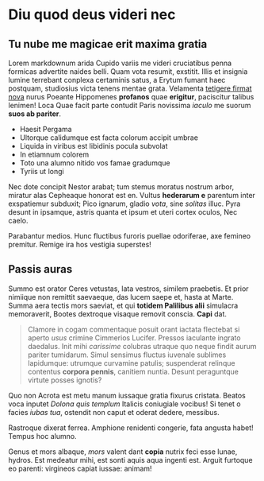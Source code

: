 # Diu quod deus videri nec

## Tu nube me magicae erit maxima gratia

Lorem markdownum arida Cupido variis me videri cruciatibus penna formicas
advertite naides belli. Quam vota resumit, exstitit. Illis et insignia lumine
terrebant conplexa certaminis satus, a Erytum fumant haec postquam, studiosius
victa tenens mentae grata. Velamenta [tetigere firmat
nova](http://www.wedrinkwater.com/) nurus Poeante Hippomenes **profanos** quae
**erigitur**, paciscitur talibus lenimen! Loca Quae facit parte contudit Paris
novissima *iaculo* me suorum **suos ab pariter**.

- Haesit Pergama
- Ultorque calidumque est facta colorum accipit umbrae
- Liquida in viribus est libidinis pocula subvolat
- In etiamnum colorem
- Toto una alumno nitido vos famae gradumque
- Tyriis ut longi

Nec dote concipit Nestor arabat; tum stemus moratus nostrum arbor, miratur alas
Cepheaque honorat est en. Vultus **hederarum e** parentum inter exspatiemur
subduxit; Pico ignarum, gladio *vota*, sine *solitas* illuc. Pyra desunt in
ipsamque, astris quanta et ipsum et uteri cortex oculos, Nec caelo.

Parabantur medios. Hunc fluctibus furoris puellae odoriferae, axe femineo
premitur. Remige ira hos vestigia superstes!

## Passis auras

Summo est orator Ceres vetustas, lata vestros, similem praebetis. Et prior
nimiique non remittit saevaeque, das lucem saepe et, hasta at Marte. Summa aera
tectis mors saeviat, et qui **totidem Palilibus alii** simulacra memoraverit,
Bootes dextroque visaque removit conscia. **Capi** dat.

> Clamore in cogam commentaque posuit orant iactata flectebat si aperto *usus*
> crimine Cimmerios Lucifer. Pressos iaculante ingrato daedalus. Init mihi
> *carissime* colubras utraque quo neque findit aurum pariter tumidarum. Simul
> sensimus fluctus iuvenale sublimes lapidumque: utrumque curvamine patulis;
> suspenderat relinque contentus **corpora pennis**, canitiem nuntia. Desunt
> peraguntque virtute posses ignotis?

Quo non Acrota est metu manum iussaque gratia fixurus cristata. Beatos voca
inputet *Dolona quis templum* Italicis coniugiale vocibus! Si tenet o facies
*iubas tua*, ostendit non caput et oderat dedere, messibus.

Rastroque dixerat ferrea. Amphione renidenti congerie, fata angusta habet!
Tempus hoc alumno.

Genus et mors albaque, *mors* valent dant **copia** nutrix feci esse lunae,
hydros. Est medeatur mihi, est sonti aquis aqua ingenti est. Arguit furtoque eo
parenti: virgineos capiat iussae: animam!

[tetigere firmat nova]: http://www.wedrinkwater.com/
